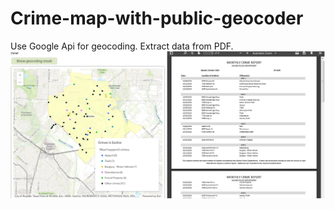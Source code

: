 # Crime-map-with-public-geocoder
Use Google Api for geocoding. Extract data from PDF.
![image](https://github.com/chen5656/Crime-map-with-public-geocoder/raw/master/Screenshot.png)
